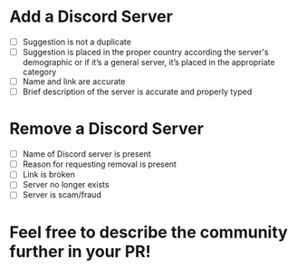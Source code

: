 <!--
Thanks for opening a PR! Your contribution is much appreciated.
In order to make sure your PR is handled as smoothly as possible we request that you follow the checklist sections below.
Choose the right checklist for the change that you're making:
-->

# Add a Discord Server

- [ ] Suggestion is not a duplicate
- [ ] Suggestion is placed in the proper country according the server's demographic or if it’s a general server, it’s placed in the appropriate category
- [ ] Name and link are accurate
- [ ] Brief description of the server is accurate and properly typed

# Remove a Discord Server

- [ ] Name of Discord server is present
- [ ] Reason for requesting removal is present
- [ ] Link is broken
- [ ] Server no longer exists
- [ ] Server is scam/fraud

# Feel free to describe the community further in your PR!
